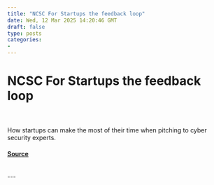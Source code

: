```yaml
---
title: "NCSC For Startups the feedback loop"
date: Wed, 12 Mar 2025 14:20:46 GMT
draft: false
type: posts
categories: 
- 
---
```

# NCSC For Startups the feedback loop

<br/>

<br/>
How startups can make the most of their time when pitching to cyber security experts.

#### [Source](https://www.ncsc.gov.uk/blog-post/ncsc-for-startups-the-feedback-loop)

<br/>
---
